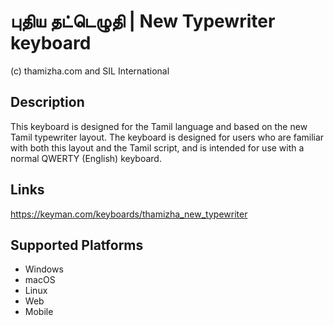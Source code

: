 புதிய தட்டெழுதி | New Typewriter keyboard
==============

(c) thamizha.com and SIL International

Description
-----------

This keyboard is designed for the Tamil language and based on the new Tamil typewriter layout. 
The keyboard is designed for users who are familiar with both this layout and the Tamil script, 
and is intended for use with a normal QWERTY (English) keyboard. 

Links
-----
https://keyman.com/keyboards/thamizha_new_typewriter

Supported Platforms
-------------------
 * Windows
 * macOS
 * Linux
 * Web
 * Mobile
